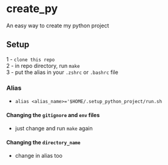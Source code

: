 # create_py
An easy way to create my python project

## Setup

1 - `clone this repo`  
2 - in repo directory, run `make`  
3 - put the alias in your `.zshrc` or `.bashrc` file  

### Alias
- `alias <alias_name>='$HOME/.setup_python_project/run.sh`
  
    
#### Changing the `gitignore` and `env` files
- just change and run `make` again

#### Changing the `directory_name`
- change in alias too
